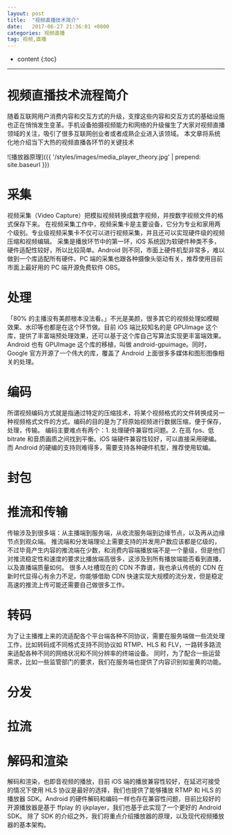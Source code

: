 ```yaml
---
layout: post
title:  "视频直播技术简介"
date:   2017-06-27 21:36:01 +0800
categories: 视频直播
tag: 视频,直播
---
```


* content
{:toc}


******

# 视频直播技术流程简介

随着互联网用户消费内容和交互方式的升级，支撑这些内容和交互方式的基础设施也正在悄悄发生变革。手机设备拍摄视频能力和网络的升级催生了大家对视频直播领域的关注，吸引了很多互联网创业者或者成熟企业进入该领域。
本文章将系统化地介绍当下大热的视频直播各环节的关键技术

![播放器原理]({{ '/styles/images/media_player_theory.jpg' | prepend: site.baseurl  }})


# 采集
视频采集（Video Capture）把模拟视频转换成数字视频，并按数字视频文件的格式保存下来。
在视频采集工作中，视频采集卡是主要设备，它分为专业和家用两个级别。专业级视频采集卡不仅可以进行视频采集，并且还可以实现硬件级的视频压缩和视频编辑。
采集是播放环节中的第一环，iOS 系统因为软硬件种类不多，硬件适配性较好，所以比较简单。Android 则不同，市面上硬件机型非常多，难以做到一个库适配所有硬件。PC 端的采集也跟各种摄像头驱动有关，推荐使用目前市面上最好用的 PC 端开源免费软件 OBS。

# 处理
「80% 的主播没有美颜根本没法看。」不光是美颜，很多其它的视频处理如模糊效果、水印等也都是在这个环节做。目前 iOS 端比较知名的是 GPUImage 这个库，提供了丰富端预处理效果，还可以基于这个库自己写算法实现更丰富端效果。Android 也有 GPUImage 这个库的移植，叫做 android-gpuimage。同时，Google 官方开源了一个伟大的库，覆盖了 Android 上面很多多媒体和图形图像相关的处理。

# 编码
所谓视频编码方式就是指通过特定的压缩技术，将某个视频格式的文件转换成另一种视频格式文件的方式。编码的目的是为了将原始视频进行数据压缩，便于保存，处理，传输。
编码主要难点有两个：1. 处理硬件兼容性问题。2. 在高 fps、低 bitrate 和音质画质之间找到平衡。iOS 端硬件兼容性较好，可以直接采用硬编。而 Android 的硬编的支持则难得多，需要支持各种硬件机型，推荐使用软编。


# 封包

# 推流和传输

传输涉及到很多端：从主播端到服务端，从收流服务端到边缘节点，以及再从边缘节点到观众端。
推流端和分发端理论上需要支持的并发用户数应该都是亿级的，不过毕竟产生内容的推流端在少数，和消费内容端播放端不是一个量级，但是他们对推流稳定性和速度的要求比播放端高很多，这涉及到所有播放端能否看到直播，以及直播端质量如何。
很多人吐槽现在的 CDN 不靠谱，我也承认传统的 CDN 在新时代显得心有余力不足。你能够借助 CDN 快速实现大规模的流分发，但是稳定高速的推流上传可能还需要自己做很多工作。

# 转码
为了让主播推上来的流适配各个平台端各种不同协议，需要在服务端做一些流处理工作，比如转码成不同格式支持不同协议如 RTMP、HLS 和 FLV，一路转多路流来适配各种不同的网络状况和不同分辨率的终端设备。
同时，为了配合一些运营需求，比如一些监管部门的要求，我们在服务端也提供了内容识别如鉴黄的功能。

# 分发

# 拉流

# 解码和渲染
解码和渲染，也即音视频的播放，目前 iOS 端的播放兼容性较好，在延迟可接受的情况下使用 HLS 协议是最好的选择，我们也提供了能够播放 RTMP 和 HLS 的播放器 SDK。Android 的硬件解码和编码一样也存在兼容性问题，目前比较好的开源播放器是基于 ffplay 的 ijkplayer，我们也基于此实现了一个更好的 Android SDK。
除了 SDK 的介绍之外，我们将重点介绍播放器的原理，以及现代视频播放器的基本架构。



